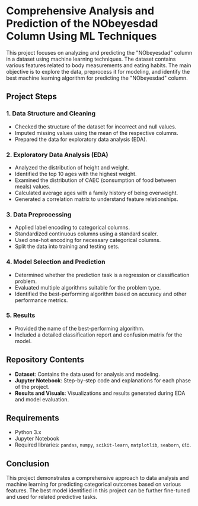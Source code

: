  
# Comprehensive Analysis and Prediction of the NObeyesdad Column Using ML Techniques

This project focuses on analyzing and predicting the "NObeyesdad" column in a dataset using machine learning techniques. The dataset contains various features related to body measurements and eating habits. The main objective is to explore the data, preprocess it for modeling, and identify the best machine learning algorithm for predicting the "NObeyesdad" column.

## Project Steps

### 1. Data Structure and Cleaning
- Checked the structure of the dataset for incorrect and null values.
- Imputed missing values using the mean of the respective columns.
- Prepared the data for exploratory data analysis (EDA).

### 2. Exploratory Data Analysis (EDA)
- Analyzed the distribution of height and weight.
- Identified the top 10 ages with the highest weight.
- Examined the distribution of CAEC (consumption of food between meals) values.
- Calculated average ages with a family history of being overweight.
- Generated a correlation matrix to understand feature relationships.

### 3. Data Preprocessing
- Applied label encoding to categorical columns.
- Standardized continuous columns using a standard scaler.
- Used one-hot encoding for necessary categorical columns.
- Split the data into training and testing sets.

### 4. Model Selection and Prediction
- Determined whether the prediction task is a regression or classification problem.
- Evaluated multiple algorithms suitable for the problem type.
- Identified the best-performing algorithm based on accuracy and other performance metrics.

### 5. Results
- Provided the name of the best-performing algorithm.
- Included a detailed classification report and confusion matrix for the model.

## Repository Contents
- **Dataset**: Contains the data used for analysis and modeling.
- **Jupyter Notebook**: Step-by-step code and explanations for each phase of the project.
- **Results and Visuals**: Visualizations and results generated during EDA and model evaluation.

## Requirements
- Python 3.x
- Jupyter Notebook
- Required libraries: `pandas`, `numpy`, `scikit-learn`, `matplotlib`, `seaborn`, etc.

## Conclusion
This project demonstrates a comprehensive approach to data analysis and machine learning for predicting categorical outcomes based on various features. The best model identified in this project can be further fine-tuned and used for related predictive tasks.

